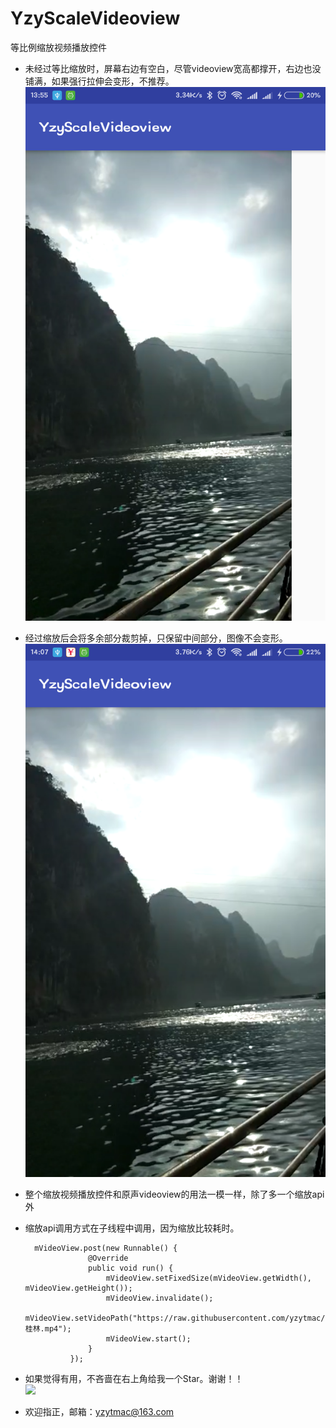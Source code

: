 # YzyScaleVideoview
等比例缩放视频播放控件  
- 未经过等比缩放时，屏幕右边有空白，尽管videoview宽高都撑开，右边也没铺满，如果强行拉伸会变形，不推荐。  
![](https://raw.githubusercontent.com/yzytmac/YzyScaleVideoview/master/videoview.png "未缩放")  
- 经过缩放后会将多余部分裁剪掉，只保留中间部分，图像不会变形。  
![](https://raw.githubusercontent.com/yzytmac/YzyScaleVideoview/master/yzyscalevideoview.png "缩放后")  
- 整个缩放视频播放控件和原声videoview的用法一模一样，除了多一个缩放api外  
- 缩放api调用方式在子线程中调用，因为缩放比较耗时。  

        mVideoView.post(new Runnable() {
                    @Override
                    public void run() {
                        mVideoView.setFixedSize(mVideoView.getWidth(), mVideoView.getHeight());
                        mVideoView.invalidate();
                        mVideoView.setVideoPath("https://raw.githubusercontent.com/yzytmac/YzyScaleVideoview/master/桂林.mp4");
                        mVideoView.start();
                    }
                });

- 如果觉得有用，不吝啬在右上角给我一个Star。谢谢！！  
![](https://raw.githubusercontent.com/yzytmac/yzytmac.github.io/master/images/star.png)  
- 欢迎指正，邮箱：yzytmac@163.com
